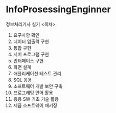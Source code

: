 # InfoProsessingEnginner
정보처리기사 실기
<목차>
1. 요구사항 확인
2. 데이터 입출력 구현
3. 통합 구현
4. 서버 프로그램 구현
5. 인터페이스 구현
6. 화면 설계
7. 애플리케이션 테스트 관리
8. SQL 응용
9. 소프트웨어 개발 보안 구축
10. 프로그래밍 언어 활용
11. 응용 SW 기초 기술 활용
12. 제품 소프트웨어 패키징
